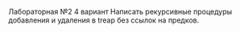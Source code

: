 Лабораторная №2 
4 вариант
Написать рекурсивные процедуры добавления и удаления в treap без ссылок на
предков.